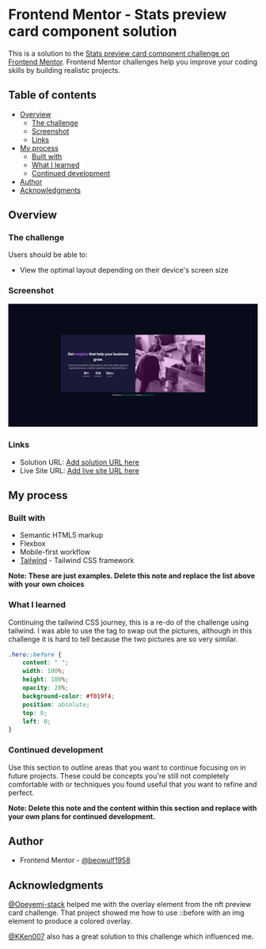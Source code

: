 # Frontend Mentor - Stats preview card component solution

This is a solution to the [Stats preview card component challenge on Frontend Mentor](https://www.frontendmentor.io/challenges/stats-preview-card-component-8JqbgoU62). Frontend Mentor challenges help you improve your coding skills by building realistic projects. 

## Table of contents

- [Overview](#overview)
  - [The challenge](#the-challenge)
  - [Screenshot](#screenshot)
  - [Links](#links)
- [My process](#my-process)
  - [Built with](#built-with)
  - [What I learned](#what-i-learned)
  - [Continued development](#continued-development)
- [Author](#author)
- [Acknowledgments](#acknowledgments)

## Overview

### The challenge

Users should be able to:

- View the optimal layout depending on their device's screen size

### Screenshot

![Screenschot](./images/Screenshot%202025-05-04%20%20Frontend%20Mentor%20Stats%20preview%20card%20component.png)


### Links

- Solution URL: [Add solution URL here](https://your-solution-url.com)
- Live Site URL: [Add live site URL here](https://tailwind-stats-preview.netlify.app/)

## My process

### Built with

- Semantic HTML5 markup
- Flexbox
- Mobile-first workflow
- [Tailwind](https://reactjs.org/) - Tailwind CSS framework


**Note: These are just examples. Delete this note and replace the list above with your own choices**

### What I learned

Continuing the tailwind CSS journey, this is a re-do of the challenge using tailwind. I was able to use the <picture> tag to swap out the pictures, although in this challenge it is hard to tell because the two pictures are so very similar.


```css
.hero::before {
    content: " ";
    width: 100%; 
    height: 100%; 
    opacity: 20%;
    background-color: #f019f4; 
    position: absolute;
    top: 0;
    left: 0;
}
```

### Continued development

Use this section to outline areas that you want to continue focusing on in future projects. These could be concepts you're still not completely comfortable with or techniques you found useful that you want to refine and perfect.

**Note: Delete this note and the content within this section and replace with your own plans for continued development.**


## Author

- Frontend Mentor - [@beowulf1958](https://www.frontendmentor.io/profile/beowulf1958)


## Acknowledgments

[@Opeyemi-stack](https://www.frontendmentor.io/solutions/responsive-nft-preview-card-component-1pOqSIIJbD ) helped me with the overlay element from the nft preview card challenge. That project showed me how to use ::before with an img element to produce a colored overlay.

[@KKen007](https://www.frontendmentor.io/solutions/stats-preview-card-component-main-kbdnWmk9G8) also has a great solution to this challenge which influenced me.


